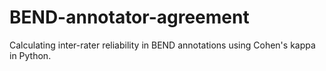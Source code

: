 # BEND-annotator-agreement
Calculating inter-rater reliability in BEND annotations using Cohen's kappa in Python.
